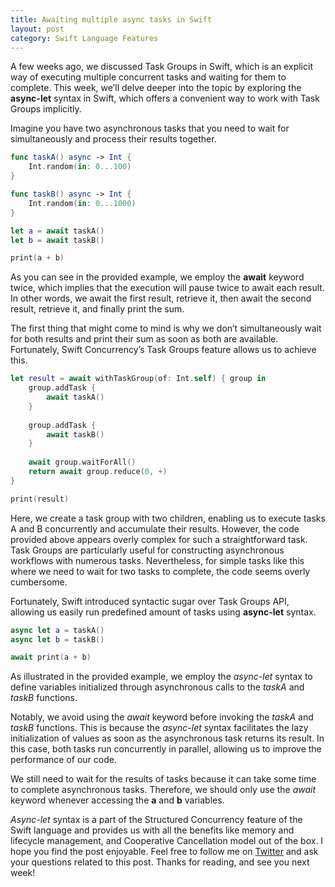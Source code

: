 ```yaml
---
title: Awaiting multiple async tasks in Swift
layout: post
category: Swift Language Features
---
```


A few weeks ago, we discussed Task Groups in Swift, which is an explicit way of executing multiple concurrent tasks and waiting for them to complete. This week, we’ll delve deeper into the topic by exploring the **async-let** syntax in Swift, which offers a convenient way to work with Task Groups implicitly.

Imagine you have two asynchronous tasks that you need to wait for simultaneously and process their results together.

```swift
func taskA() async -> Int {
    Int.random(in: 0...100)
}

func taskB() async -> Int {
    Int.random(in: 0...1000)
}

let a = await taskA()
let b = await taskB()

print(a + b)
```

As you can see in the provided example, we employ the **await** keyword twice, which implies that the execution will pause twice to await each result. In other words, we await the first result, retrieve it, then await the second result, retrieve it, and finally print the sum.

The first thing that might come to mind is why we don’t simultaneously wait for both results and print their sum as soon as both are available. Fortunately, Swift Concurrency’s Task Groups feature allows us to achieve this.

```swift
let result = await withTaskGroup(of: Int.self) { group in
    group.addTask {
        await taskA()
    }
    
    group.addTask {
        await taskB()
    }
    
    await group.waitForAll()
    return await group.reduce(0, +)
}

print(result)
```

Here, we create a task group with two children, enabling us to execute tasks A and B concurrently and accumulate their results. However, the code provided above appears overly complex for such a straightforward task. Task Groups are particularly useful for constructing asynchronous workflows with numerous tasks. Nevertheless, for simple tasks like this where we need to wait for two tasks to complete, the code seems overly cumbersome.

Fortunately, Swift introduced syntactic sugar over Task Groups API, allowing us easily run predefined amount of tasks using **async-let** syntax.

```swift
async let a = taskA()
async let b = taskB()

await print(a + b)
```

As illustrated in the provided example, we employ the *async-let* syntax to define variables initialized through asynchronous calls to the *taskA* and *taskB* functions. 

Notably, we avoid using the *await* keyword before invoking the *taskA* and *taskB* functions. This is because the *async-let* syntax facilitates the lazy initialization of values as soon as the asynchronous task returns its result. In this case, both tasks run concurrently in parallel, allowing us to improve the performance of our code.

We still need to wait for the results of tasks because it can take some time to complete asynchronous tasks. Therefore, we should only use the *await* keyword whenever accessing the **a** and **b** variables.

*Async-let* syntax is a part of the Structured Concurrency feature of the Swift language and provides us with all the benefits like memory and lifecycle management, and Cooperative Cancellation model out of the box. I hope you find the post enjoyable. Feel free to follow me on [Twitter](https://twitter.com/mecid) and ask your questions related to this post. Thanks for reading, and see you next week!
